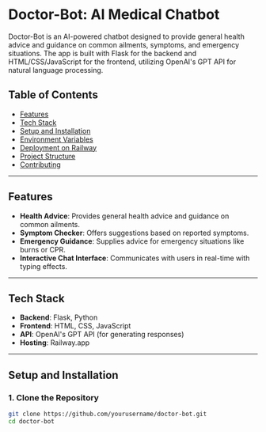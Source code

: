 # Doctor-Bot: AI Medical Chatbot

Doctor-Bot is an AI-powered chatbot designed to provide general health advice and guidance on common ailments, symptoms, and emergency situations. The app is built with Flask for the backend and HTML/CSS/JavaScript for the frontend, utilizing OpenAI's GPT API for natural language processing.

## Table of Contents
- [Features](#features)
- [Tech Stack](#tech-stack)
- [Setup and Installation](#setup-and-installation)
- [Environment Variables](#environment-variables)
- [Deployment on Railway](#deployment-on-railway)
- [Project Structure](#project-structure)
- [Contributing](#contributing)

---

## Features

- **Health Advice**: Provides general health advice and guidance on common ailments.
- **Symptom Checker**: Offers suggestions based on reported symptoms.
- **Emergency Guidance**: Supplies advice for emergency situations like burns or CPR.
- **Interactive Chat Interface**: Communicates with users in real-time with typing effects.

---

## Tech Stack

- **Backend**: Flask, Python
- **Frontend**: HTML, CSS, JavaScript
- **API**: OpenAI's GPT API (for generating responses)
- **Hosting**: Railway.app

---

## Setup and Installation

### 1. Clone the Repository

```bash
git clone https://github.com/yourusername/doctor-bot.git
cd doctor-bot
```
